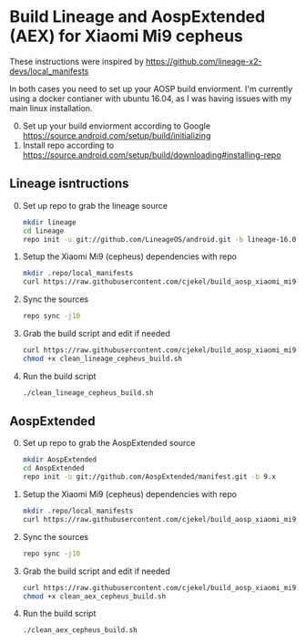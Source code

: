 # Build Lineage and AospExtended (AEX) for Xiaomi Mi9 cepheus

These instructions were inspired by https://github.com/lineage-x2-devs/local_manifests

In both cases you need to set up your AOSP build enviorment. I'm currently using a docker contianer with ubuntu 16.04, as I was having issues with my main linux installation.

0. Set up your build enviorment according to Google https://source.android.com/setup/build/initializing
0. Install repo according to https://source.android.com/setup/build/downloading#installing-repo

## Lineage isntructions

0. Set up repo to grab the lineage source
    ```bash
    mkdir lineage
    cd lineage
    repo init -u git://github.com/LineageOS/android.git -b lineage-16.0
    ```
0. Setup the Xiaomi Mi9 (cepheus) dependencies with repo
    ```bash
    mkdir .repo/local_manifests
    curl https://raw.githubusercontent.com/cjekel/build_aosp_xiaomi_mi9_cepheus/master/my_manifest.xml > .repo/local_manifests/my_manifest.xml
    ```
0. Sync the sources
    ```bash
    repo sync -j10
    ```
0. Grab the build script and edit if needed
    ```bash
    curl https://raw.githubusercontent.com/cjekel/build_aosp_xiaomi_mi9_cepheus/master/clean_lineage_cepheus_build.sh
    chmod +x clean_lineage_cepheus_build.sh
    ```
0. Run the build script
    ```bash
    ./clean_lineage_cepheus_build.sh
    ```
    
## AospExtended

0. Set up repo to grab the AospExtended source
    ```bash
    mkdir AospExtended
    cd AospExtended
    repo init -u git://github.com/AospExtended/manifest.git -b 9.x
    ```
0. Setup the Xiaomi Mi9 (cepheus) dependencies with repo
    ```bash
    mkdir .repo/local_manifests
    curl https://raw.githubusercontent.com/cjekel/build_aosp_xiaomi_mi9_cepheus/master/aex_manifest.xml > .repo/local_manifests/aex_manifest.xml
    ```
0. Sync the sources
    ```bash
    repo sync -j10
    ```
0. Grab the build script and edit if needed
    ```bash
    curl https://raw.githubusercontent.com/cjekel/build_aosp_xiaomi_mi9_cepheus/master/clean_aex_cepheus_build.sh
    chmod +x clean_aex_cepheus_build.sh
    ```
0. Run the build script
    ```bash
    ./clean_aex_cepheus_build.sh
    ```



